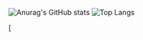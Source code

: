 ![Anurag's GitHub stats](https://github-readme-stats.vercel.app/api?username=YusukeTakahashi2001&show_icons=true&theme=radical)
![Top Langs](https://github-readme-stats.vercel.app/api/top-langs/?username=YusukeTakahashi2001&langs_count=7&hide=jupyter%20notebook,html)


[
